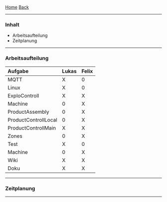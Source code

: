 [Home](home) [Back](DokuSolidus)  

----------

### Inhalt ###
- Arbeitsaufteilung
- Zeitplanung

----------

### Arbeitsaufteilung ###

| Aufgabe| Lukas| Felix| 
| :------- | --- | :---- |
| MQTT| X| 0|
| Linux| X| 0|
|ExploControll| X| X|
| Machine| 0| X|
| ProductAssembly| 0| X|
| ProductControllLocal| 0| X|
| ProductControllMain| X| X|
| Zones| 0| X|
| Test| X| 0|
| Machine| 0| X|
| Wiki| X| X|
| Doku| X| X|


----------

### Zeitplanung ###

----------